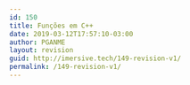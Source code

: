 ```yaml
---
id: 150
title: Funções em C++
date: 2019-03-12T17:57:10-03:00
author: PGANME
layout: revision
guid: http://imersive.tech/149-revision-v1/
permalink: /149-revision-v1/
---
```

